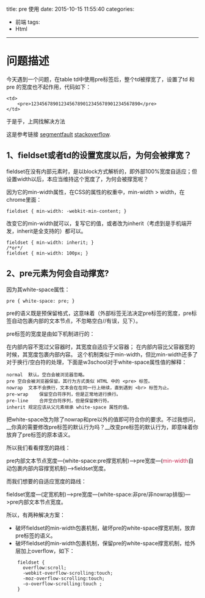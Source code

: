 title: pre 使用
date: 2015-10-15 11:55:40
categories:
- 前端
tags:
- Html
---

问题描述
===========
今天遇到一个问题，在table td中使用pre标签后，整个td被撑宽了，设置了td 和pre 的宽度也不起作用，代码如下：
```
<td>
    <pre>1234567890123456789012345678901234567890</pre>
</td>
```
于是乎，上网找解决方法

这是参考链接 [segmentfault](http://segmentfault.com/q/1010000000271095) [stackoverflow](http://stackoverflow.com/questions/17408815/fieldset-resizes-wrong-appears-to-have-unremovable-min-width-min-content/17863685#17863685).

1、fieldset或者td的设置宽度以后，为何会被撑宽？
-----------

fieldset在没有内部元素时，是以block方式解析的，即外部100%宽度自适应；但设置width以后，本应当维持这个宽度了，为何会被撑宽呢？

因为它的min-width属性，在CSS的属性的权重中，min-width > width，在chrome里面：
```
fieldset { min-width: -webkit-min-content; }
```
改变它的min-width就可以，复写它的值，或者改为inherit（考虑到是手机端开发，inherit是全支持的）都可以。
```
fieldset { min-width: inherit; }
/*or*/
fieldset { min-width: 100px; }
```



2、pre元素为何会自动撑宽?
-----------

因为其white-space属性：
```
pre { white-space: pre; }
```
pre的语义既是预保留格式，这意味着（外部标签无法决定pre标签的宽度，pre标签自动包裹内部的文本节点，不忽略空白//有误，见下）。

pre标签的宽度是由如下机制进行的：

在内部内容不宽过父容器时，其宽度自适应于父容器；
在内部内容比父容器宽的时候，其宽度包裹内部内容。
这个机制类似于min-width，但比min-width还多了对于换行/空白符的处理，下面是w3school对于white-space属性值的解释：
```
normal  默认。空白会被浏览器忽略。
pre 空白会被浏览器保留。其行为方式类似 HTML 中的 <pre> 标签。
nowrap  文本不会换行，文本会在在同一行上继续，直到遇到 <br> 标签为止。
pre-wrap    保留空白符序列，但是正常地进行换行。
pre-line    合并空白符序列，但是保留换行符。
inherit 规定应该从父元素继承 white-space 属性的值。
```
把white-space改为除了nowrap和pre以外的值即可符合你的要求。不过我想问，__你真的需要修改pre标签的默认行为吗？__改变pre标签的默认行为，即意味着你放弃了pre标签的原本语义。

所以我们看看撑宽的路线：

pre内部文本节点宽度—(<icode>white-space:pre</icode>撑宽机制)—>pre宽度—(<icode style="color: #c7254e;">min-width</icode>自动包裹内部内容撑宽机制)—>fieldset宽度。

而我们想要的自适应宽度的路线：

fieldset宽度—(定宽机制)—>pre宽度—(<icode>white-space:非pre/非nowrap排版</icode>)—>pre内部文本节点宽度。

所以，有两种解决方案：

* 破坏fieldset的min-width包裹机制，破坏pre的white-space撑宽机制，放弃pre标签的语义。
* 破坏fieldset的min-width包裹机制，保留pre的white-space撑宽机制，给外层加上overflow，如下：
```
    fieldset {
      overflow:scroll;
      -webkit-overflow-scrolling:touch;
      -moz-overflow-scrolling:touch;
      -o-overflow-scrolling:touch ;
    }
```

